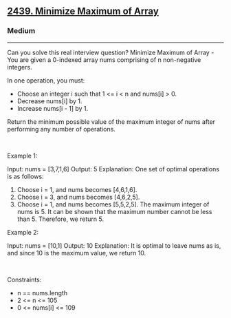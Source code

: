 <h2><a href="https://leetcode.com/problems/minimize-maximum-of-array/">2439. Minimize Maximum of Array</a></h2><h3>Medium</h3><hr>Can you solve this real interview question? Minimize Maximum of Array - You are given a 0-indexed array nums comprising of n non-negative integers.

In one operation, you must:

 * Choose an integer i such that 1 <= i < n and nums[i] > 0.
 * Decrease nums[i] by 1.
 * Increase nums[i - 1] by 1.

Return the minimum possible value of the maximum integer of nums after performing any number of operations.

 

Example 1:


Input: nums = [3,7,1,6]
Output: 5
Explanation:
One set of optimal operations is as follows:
1. Choose i = 1, and nums becomes [4,6,1,6].
2. Choose i = 3, and nums becomes [4,6,2,5].
3. Choose i = 1, and nums becomes [5,5,2,5].
The maximum integer of nums is 5. It can be shown that the maximum number cannot be less than 5.
Therefore, we return 5.


Example 2:


Input: nums = [10,1]
Output: 10
Explanation:
It is optimal to leave nums as is, and since 10 is the maximum value, we return 10.


 

Constraints:

 * n == nums.length
 * 2 <= n <= 105
 * 0 <= nums[i] <= 109